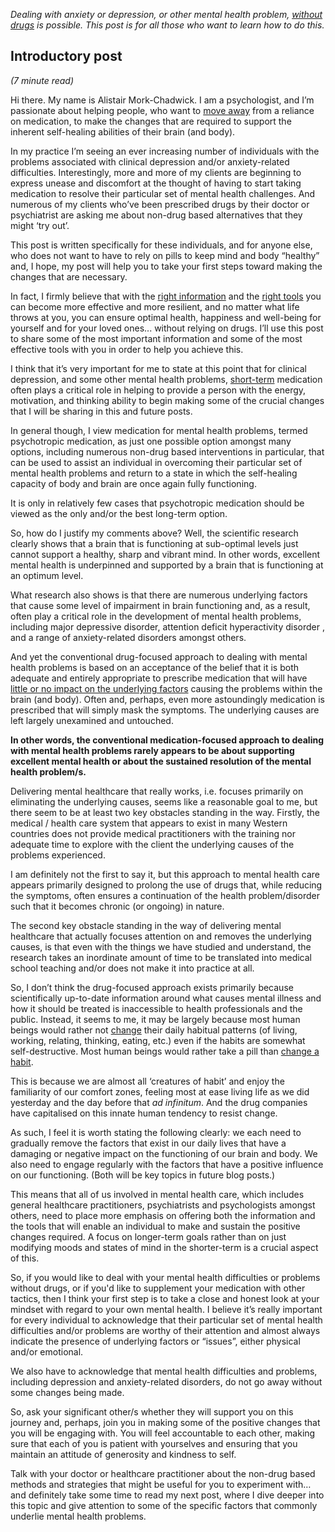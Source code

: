 *Dealing with anxiety or depression, or other mental health problem, <u>without drugs</u> is possible. This post is for all those who want to learn how to do this.* 

## Introductory post

*(7 minute read)*

Hi there. My name is Alistair Mork-Chadwick. I am a psychologist, and I’m passionate about helping people, who want to <u>move away</u> from a reliance on medication, to make the changes that are required to support the inherent self-healing abilities of their brain (and body). 

In my practice I’m seeing an ever increasing number of individuals with the problems associated with clinical depression and/or anxiety-related difficulties. Interestingly, more and more of my clients are beginning to express unease and discomfort at the thought of having to start taking medication to resolve their particular set of mental health challenges. And numerous of my clients who’ve been prescribed drugs by their doctor or psychiatrist are asking me about non-drug based alternatives that they might ‘try out’. 

This post is written specifically for these individuals, and for anyone else, who does not want to have to rely on pills to keep mind and body “healthy” and, I hope, my post will help you to take your first steps toward making the changes that are necessary.

In fact, I firmly believe that with the <u>right information</u> and the <u>right tools</u> you can become more effective and more resilient, and no matter what life throws at you, you can ensure optimal health, happiness and well-being for yourself and for your loved ones... without relying on drugs. I’ll use this post to share some of the most important information and some of the most effective tools with you in order to help you achieve this.

I think that it’s very important for me to state at this point that for clinical depression, and some other mental health problems, <u>short-term</u> medication often plays a critical role in helping to provide a person with the energy, motivation, and thinking ability to begin making some of the crucial changes that I will be sharing in this and future posts.

In general though, I view medication for mental health problems, termed psychotropic medication, as just one possible option amongst many options, including numerous non-drug based interventions in particular, that can be used to assist an individual in overcoming their particular set of mental health problems and return to a state in which the self-healing capacity of body and brain are once again fully functioning. 

It is only in relatively few cases that psychotropic medication should be viewed as the only and/or the best long-term option.

So, how do I justify my comments above? Well, the scientific research clearly shows that a brain that is functioning at sub-optimal levels just cannot support a healthy, sharp and vibrant mind. In other words, excellent mental health is underpinned and supported by a brain that is functioning at an optimum level. 

What research also shows is that there are numerous underlying factors that cause some level of impairment in brain functioning and, as a result, often play a critical role in the development of mental health problems, including major depressive disorder, attention deficit hyperactivity disorder , and a range of anxiety-related disorders amongst others.

And yet the conventional drug-focused approach to dealing with mental health problems is based on an acceptance of the belief that it is both adequate and entirely appropriate to prescribe medication that will have <u>little or no impact on the underlying factors</u> causing the problems within the brain (and body). Often and, perhaps, even more astoundingly medication is prescribed that will simply mask the symptoms. The underlying causes are left largely unexamined and untouched.

**In other words, the conventional medication-focused approach to dealing with mental health problems rarely appears to be about supporting excellent mental health or about the sustained resolution of the mental health problem/s.**

Delivering mental healthcare that really works, i.e. focuses primarily on eliminating the underlying causes, seems like a reasonable goal to me, but there seem to be at least two key obstacles standing in the way. Firstly, the medical / health care system that appears to exist in many Western countries does not provide medical practitioners with the training nor adequate time to explore with the client the underlying causes of the problems experienced.

I am definitely not the first to say it, but this approach to mental health care appears primarily designed to prolong the use of drugs that, while reducing the symptoms, often ensures a continuation of the health problem/disorder such that it becomes chronic (or ongoing) in nature.

The second key obstacle standing in the way of delivering mental healthcare that actually focuses attention on and removes the underlying causes, is that even with the things we have studied and understand, the research takes an inordinate amount of time to be translated into medical school teaching and/or does not make it into practice at all. 

So, I don’t think the drug-focused approach exists primarily because scientifically up-to-date information around what causes mental illness and how it should be treated is inaccessible to health professionals and the public. Instead, it seems to me, it may be largely because most human beings would rather not <u>change</u> their daily habitual patterns (of living, working, relating, thinking, eating, etc.) even if the habits are somewhat self-destructive. Most human beings would rather take a pill than <u>change a habit</u>.

This is because we are almost all ‘creatures of habit’ and enjoy the familiarity of our comfort zones, feeling most at ease living life as we did yesterday and the day before that *ad infinitum*. And the drug companies have capitalised on this innate human tendency to resist change.

As such, I feel it is worth stating the following clearly: we each need to gradually remove the factors that exist in our daily lives that have a damaging or negative impact on the functioning of our brain and body. We also need to engage regularly with the factors that have a positive influence on our functioning. (Both will be key topics in future blog posts.) 

This means that all of us involved in mental health care, which includes general healthcare practitioners, psychiatrists and psychologists amongst others, need to place more emphasis on offering both the information and the tools that will enable an individual to make and sustain the positive changes required. A focus on longer-term goals rather than on just modifying moods and states of mind in the shorter-term is a crucial aspect of this.

So, if you would like to deal with your mental health difficulties or problems without drugs, or if you'd like to supplement your medication with other tactics, then I think your first step is to take a close and honest look at your mindset with regard to your own mental health. I believe it’s really important for every individual to acknowledge that their particular set of mental health difficulties and/or problems are worthy of their attention and almost always indicate the presence of underlying factors or “issues”, either physical and/or emotional. 

We also have to acknowledge that mental health difficulties and problems, including depression and anxiety-related disorders, do not go away without some changes being made. 

So, ask your significant other/s whether they will support you on this journey and, perhaps, join you in making some of the positive changes that you will be engaging with. You will feel accountable to each other, making sure that each of you is patient with yourselves and ensuring that you maintain an attitude of generosity and kindness to self.

Talk with your doctor or healthcare practitioner about the non-drug based methods and strategies that might be useful for you to experiment with… and definitely take some time to read my next post, where I dive deeper into this topic and give attention to some of the specific factors that commonly underlie mental health problems.